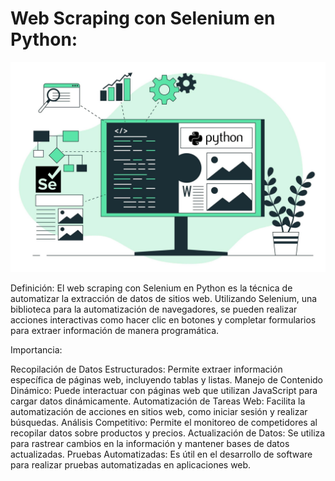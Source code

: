 # Web Scraping con Selenium en Python:

![Web Scraping](webscraping.jpg)


Definición:
El web scraping con Selenium en Python es la técnica de automatizar la extracción de datos de sitios web. Utilizando Selenium, una biblioteca para la automatización de navegadores, se pueden realizar acciones interactivas como hacer clic en botones y completar formularios para extraer información de manera programática.

Importancia:

Recopilación de Datos Estructurados: Permite extraer información específica de páginas web, incluyendo tablas y listas.
Manejo de Contenido Dinámico: Puede interactuar con páginas web que utilizan JavaScript para cargar datos dinámicamente.
Automatización de Tareas Web: Facilita la automatización de acciones en sitios web, como iniciar sesión y realizar búsquedas.
Análisis Competitivo: Permite el monitoreo de competidores al recopilar datos sobre productos y precios.
Actualización de Datos: Se utiliza para rastrear cambios en la información y mantener bases de datos actualizadas.
Pruebas Automatizadas: Es útil en el desarrollo de software para realizar pruebas automatizadas en aplicaciones web.

